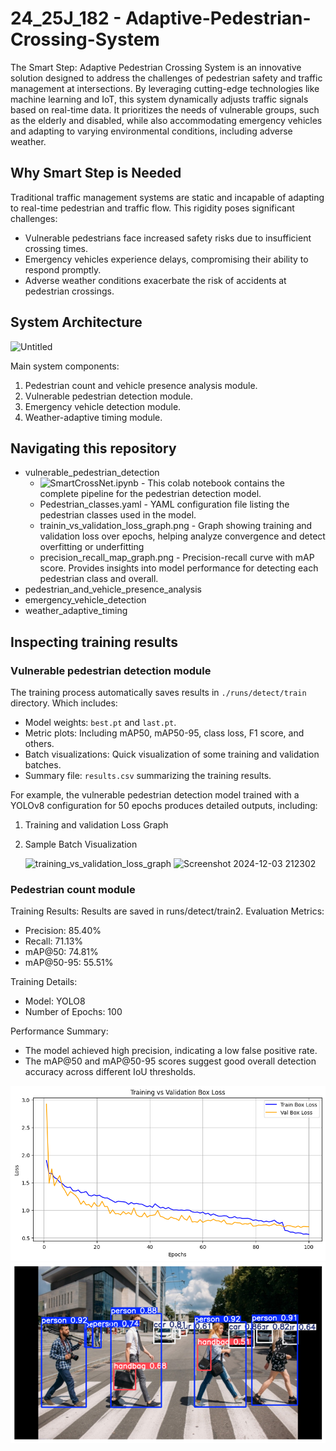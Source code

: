 # 24_25J_182 - Adaptive-Pedestrian-Crossing-System
The Smart Step: Adaptive Pedestrian Crossing System is an innovative solution designed to address the challenges of pedestrian safety and traffic management at intersections. By leveraging cutting-edge technologies like machine learning and IoT, this system dynamically adjusts traffic signals based on real-time data. It prioritizes the needs of vulnerable groups, such as the elderly and disabled, while also accommodating emergency vehicles and adapting to varying environmental conditions, including adverse weather.

## Why Smart Step is Needed
Traditional traffic management systems are static and incapable of adapting to real-time pedestrian and traffic flow. This rigidity poses significant challenges:

  * Vulnerable pedestrians face increased safety risks due to insufficient crossing times.
  * Emergency vehicles experience delays, compromising their ability to respond promptly.
  *  Adverse weather conditions exacerbate the risk of accidents at pedestrian crossings.

## System Architecture
![Untitled](https://github.com/user-attachments/assets/6ffc84cb-5257-40b9-8788-3014ff2cd60c)

Main system components:
  1) Pedestrian count and vehicle presence analysis module.
  2) Vulnerable pedestrian detection module.
  3) Emergency vehicle detection module.
  4) Weather-adaptive timing module.

## Navigating this repository
* vulnerable_pedestrian_detection
    * ![SmartCrossNet.ipynb](https://github.com/IT21373770/24_25J_182-Adaptive-Pedestrian-Crossing-System/blob/main/pedestrian-detection-model/models/SmartCrossNet.ipynb) - This colab notebook contains the complete pipeline for the pedestrian detection model.
    * Pedestrian_classes.yaml - YAML configuration file listing the pedestrian classes used in the model.
    * trainin_vs_validation_loss_graph.png - Graph showing training and validation loss over epochs, helping analyze convergence and detect                                                overfitting or underfitting
    * precision_recall_map_graph.png - Precision-recall curve with mAP score. Provides insights into model performance for detecting each                                                  pedestrian class and overall.
* pedestrian_and_vehicle_presence_analysis
* emergency_vehicle_detection
* weather_adaptive_timing

## Inspecting training results
### Vulnerable pedestrian detection module
The training process automatically saves results in `./runs/detect/train` directory. Which includes:
  * Model weights: `best.pt` and `last.pt`.
  * Metric plots: Including mAP50, mAP50-95, class loss, F1 score, and others.
  * Batch visualizations: Quick visualization of some training and validation batches.
  * Summary file: `results.csv` summarizing the training results.

For example, the vulnerable pedestrian detection model trained with a YOLOv8 configuration for 50 epochs produces detailed outputs, including:
  1) Training and validation Loss Graph
  2) Sample Batch Visualization
     
     ![training_vs_validation_loss_graph](https://github.com/user-attachments/assets/29d57a61-1884-4ac1-aa7b-0965ad9fa2d4)
     ![Screenshot 2024-12-03 212302](https://github.com/user-attachments/assets/e667aafc-99b8-4b6a-a9cb-c50373462ade)

### Pedestrian count module
Training Results: Results are saved in runs/detect/train2.
Evaluation Metrics:
  * Precision: 85.40%
  * Recall: 71.13%
  * mAP@50: 74.81%
  * mAP@50-95: 55.51%

Training Details:
  * Model: YOLO8
  * Number of Epochs: 100

Performance Summary:
  * The model achieved high precision, indicating a low false positive rate.
  * The mAP@50 and mAP@50-95 scores suggest good overall detection accuracy across different IoU     thresholds.

 ![Training Validation loss graph pedestrian count model](https://github.com/IT21373770/24_25J_182-Adaptive-Pedestrian-Crossing-System/blob/main/Pedestrian_Count_Model/results/Training%20Validation%20loss%20graph%20pedestrian%20count%20model.png)
 ![Sample output from model](https://github.com/IT21373770/24_25J_182-Adaptive-Pedestrian-Crossing-System/blob/main/Pedestrian_Count_Model/results/Output%20From%20Model%20After%20Trainig.png)
